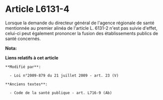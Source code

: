 # Article L6131-4

Lorsque la demande du directeur général de l'agence régionale de santé mentionnée au premier alinéa de l'article L. 6131-2
n'est pas suivie d'effet, celui-ci peut également prononcer la fusion des établissements publics de santé concernés.

**Nota:**



**Liens relatifs à cet article**

	**Modifié par**:

	  - Loi n°2009-879 du 21 juillet 2009 - art. 23 (V)

	**Anciens textes**:

	  - Code de la santé publique - art. L716-9 (Ab)
